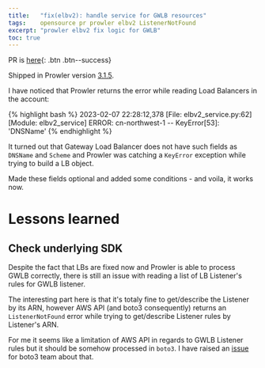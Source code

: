 ```yaml
---
title:   "fix(elbv2): handle service for GWLB resources"
tags:    opensource pr prowler elbv2 ListenerNotFound
excerpt: "prowler elbv2 fix logic for GWLB"
toc: true
---
```


PR is [here][pr]{: .btn .btn--success}

Shipped in Prowler version [3.1.5](https://github.com/prowler-cloud/prowler/releases/tag/3.1.5).

I have noticed that Prowler returns the error while reading Load Balancers in the account:

{% highlight bash %}
2023-02-07 22:28:12,378 [File: elbv2_service.py:62]     [Module: elbv2_service]  ERROR: cn-northwest-1 -- KeyError[53]: 'DNSName'
{% endhighlight %}

It turned out that Gateway Load Balancer does not have such fields as `DNSName` and `Scheme` and Prowler was catching a `KeyError` exception while trying to build a LB object.

Made these fields optional and added some conditions - and voila, it works now.

# Lessons learned

## Check underlying SDK

Despite the fact that LBs are fixed now and Prowler is able to process GWLB correctly, there is still an issue with reading a list of LB Listener's rules for GWLB listener.

The interesting part here is that it's totaly fine to get/describe the Listener by its ARN, however AWS API (and boto3 consequently) returns an `ListenerNotFound` error while trying to get/describe Listener rules by Listener's ARN.

For me it seems like a limitation of AWS API in regards to GWLB Listener rules but it should be somehow processed in `boto3`. I have raised an [issue][boto3_issue] for boto3 team about that.

[pr]: https://github.com/prowler-cloud/prowler/pull/1860
[boto3_issue]: https://github.com/boto/boto3/issues/3591
